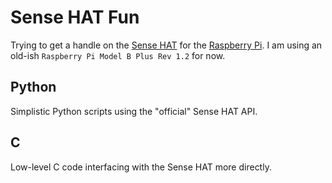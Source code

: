 # Sense HAT Fun

Trying to get a handle on the
[Sense HAT](https://www.raspberrypi.org/products/sense-hat/)
for the
[Raspberry Pi](https://www.raspberrypi.org/).
I am using an old-ish
`Raspberry Pi Model B Plus Rev 1.2`
for now.

## Python

Simplistic Python scripts using the "official" Sense HAT API.

## C

Low-level C code interfacing with the Sense HAT more directly.
